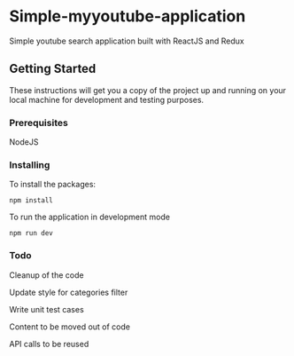 
# Simple-myyoutube-application

Simple youtube search application built with ReactJS and Redux

## Getting Started

These instructions will get you a copy of the project up and running on your local machine for development and testing purposes.

### Prerequisites

NodeJS

### Installing

To install the packages: 
```
npm install
```

To run the application in development mode
```
npm run dev
```

### Todo
Cleanup of the code

Update style for categories filter

Write unit test cases

Content to be moved out of code

API calls to be reused


